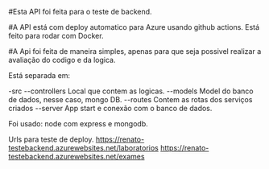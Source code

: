 #Esta API foi feita para o teste de backend. 

#A API está com deploy automatico para Azure usando github actions. Está feito para rodar com Docker. 

#A Api foi feita de maneira simples, apenas para que seja possivel realizar a avaliação do codigo e da logica. 



Está separada em:

-src 
--controllers
    Local que contem as logicas. 
--models
    Model do banco de dados, nesse caso, mongo DB.
--routes
    Contem as rotas dos serviços criados
--server
    App start e conexão com o banco de dados.


Foi usado: 
node com express e mongodb.

Urls para teste de deploy.
https://renato-testebackend.azurewebsites.net/laboratorios
https://renato-testebackend.azurewebsites.net/exames 